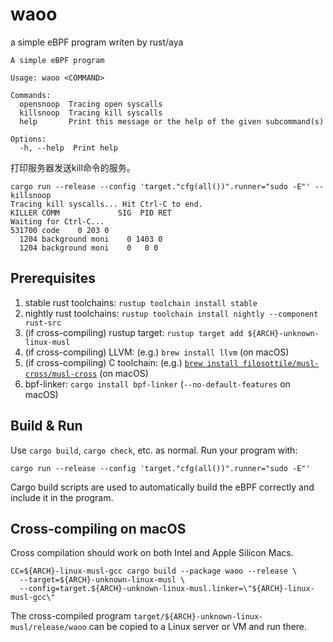 # waoo

a simple eBPF program writen by rust/aya 

```
A simple eBPF program

Usage: waoo <COMMAND>

Commands:
  opensnoop  Tracing open syscalls
  killsnoop  Tracing kill syscalls
  help       Print this message or the help of the given subcommand(s)

Options:
  -h, --help  Print help
```

打印服务器发送kill命令的服务。
```
cargo run --release --config 'target."cfg(all())".runner="sudo -E"' -- killsnoop
Tracing kill syscalls... Hit Ctrl-C to end.
KILLER COMM             SIG  PID RET
Waiting for Ctrl-C...
531700 code    0 203 0
  1204 background moni    0 1403 0
  1204 background moni    0   0 0
```

## Prerequisites

1. stable rust toolchains: `rustup toolchain install stable`
1. nightly rust toolchains: `rustup toolchain install nightly --component rust-src`
1. (if cross-compiling) rustup target: `rustup target add ${ARCH}-unknown-linux-musl`
1. (if cross-compiling) LLVM: (e.g.) `brew install llvm` (on macOS)
1. (if cross-compiling) C toolchain: (e.g.) [`brew install filosottile/musl-cross/musl-cross`](https://github.com/FiloSottile/homebrew-musl-cross) (on macOS)
1. bpf-linker: `cargo install bpf-linker` (`--no-default-features` on macOS)

## Build & Run

Use `cargo build`, `cargo check`, etc. as normal. Run your program with:

```shell
cargo run --release --config 'target."cfg(all())".runner="sudo -E"'
```

Cargo build scripts are used to automatically build the eBPF correctly and include it in the
program.

## Cross-compiling on macOS

Cross compilation should work on both Intel and Apple Silicon Macs.

```shell
CC=${ARCH}-linux-musl-gcc cargo build --package waoo --release \
  --target=${ARCH}-unknown-linux-musl \
  --config=target.${ARCH}-unknown-linux-musl.linker=\"${ARCH}-linux-musl-gcc\"
```
The cross-compiled program `target/${ARCH}-unknown-linux-musl/release/waoo` can be
copied to a Linux server or VM and run there.
